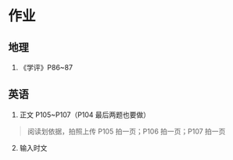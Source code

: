 # 作业
## 地理
1. 《学评》P86~87

## 英语
1. 正文 P105~P107（P104 最后两题也要做）
> 阅读划依据，拍照上传
> P105 拍一页；P106 拍一页；P107 拍一页
2. 输入时文